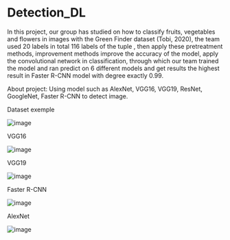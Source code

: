 # Detection_DL
In this project, our group has studied on how to classify fruits, vegetables and flowers in images with the Green Finder dataset (Tobi, 2020), the team used 20 labels in total
116 labels of the tuple , then apply these pretreatment methods, improvement methods improve the accuracy of the model, apply the convolutional network in classification, through which
our team trained the model and ran predict on 6 different models and get results the highest result in Faster R-CNN model with degree exactly 0.99.

About project: Using model such as AlexNet, VGG16, VGG19, ResNet, GoogleNet, Faster R-CNN to detect image. 

Dataset exemple

![image](https://github.com/ThuyTien622001/Detection_DL/assets/133883046/2fc6add6-30a5-4326-a03b-9261d55047a4)


VGG16

![image](https://github.com/ThuyTien622001/Detection_DL/assets/133883046/96f23ae1-644c-46b8-b31e-dd2b2f4f4f1a)


VGG19

![image](https://github.com/ThuyTien622001/Detection_DL/assets/133883046/f087d9f1-533a-4b85-ac73-ab540580779b)


Faster R-CNN

![image](https://github.com/ThuyTien622001/Detection_DL/assets/133883046/34cda61e-15b6-4316-9d2a-2efae8ebc430)


AlexNet

![image](https://github.com/ThuyTien622001/Detection_DL/assets/133883046/33d9d070-703c-4210-be98-094fd4ffe8cf)

